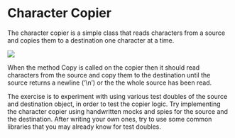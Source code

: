 # Character Copier

The character copier is a simple class that reads characters from a source and copies them to a destination one character at a time.

![](../../_docs-common/images/sc/Copier-Kata.png)

When the method Copy is called on the copier then it should read characters from the source and copy them to the destination until the source returns a newline (‘\n’) or the the whole source has been read.

The exercise is to experiment with using various test doubles of the source and destination object, in order to test the copier logic. Try implementing the character copier using handwritten mocks and spies for the source and the destination. After writing your own ones, try to use some common libraries that you may already know for test doubles.
